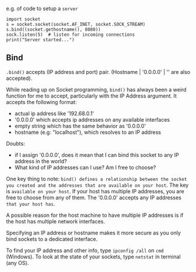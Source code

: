 e.g. of code to setup a `server`
 ```
import socket
s = socket.socket(socket.AF_INET, socket.SOCK_STREAM)
s.bind((socket.gethostname(), 8080))
sock.listen(5)  # listen for incoming connections
print("Server started...")
 ```
## Bind
`.bind()` accepts (IP address and port) pair. (Hostname | '0.0.0.0' | '' are also accepted).

While reading up on Socket programming, `bind()` has always been a weird function for me to accept, particularly with the IP Address argument. It accepts the following format:
- actual ip address like '192.68.0.1'
- '0.0.0.0' which accepts ip addresses on any available interfaces
- empty string which has the same behavior as '0.0.0.0'
- hostname (e.g: "localhost"), which resolves to an IP address

Doubts:
- if I assign '0.0.0.0', does it mean that I can bind this socket to any IP address in the world?
- What kind of IP addresses can I use? Am I free to choose?

One key thing to note: `bind() defines a relationship between the socket you created and the addresses that are available on your host`. The key is `available on your host`. If your host has multiple IP addresses, you are free to choose from any of them. The '0.0.0.0' accepts any IP addresses `that your host has`.

A possible reason for the host machine to have multiple IP addresses is if the host has multiple network interfaces.

Specifying an IP address or hostname makes it more secure as you only bind sockets to a dedicated interface.

To find your IP address and other info, type `ipconfig /all` on `cmd` (Windows).
To look at the state of your sockets, type `netstat` in terminal (any OS).
